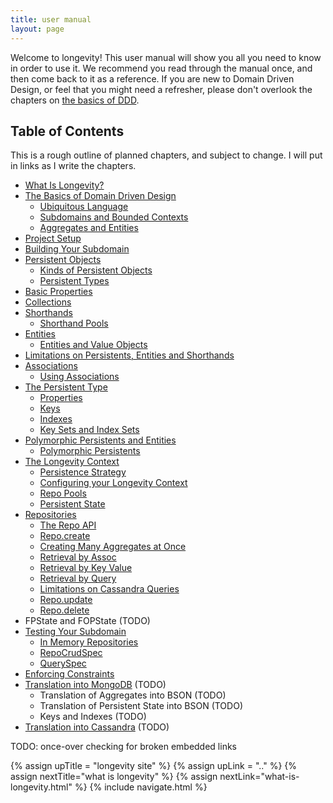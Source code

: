 ```yaml
---
title: user manual
layout: page
---
```


Welcome to longevity! This user manual will show you all you need to
know in order to use it. We recommend you read through the manual
once, and then come back to it as a reference. If you are new to
Domain Driven Design, or feel that you might need a refresher, please
don't overlook the chapters on [the basics of DDD](./ddd-basics/).

## Table of Contents

This is a rough outline of planned chapters, and subject to change. I
will put in links as I write the chapters.

- [What Is Longevity?](what-is-longevity.html)
- [The Basics of Domain Driven Design](ddd-basics)
  - [Ubiquitous Language](ddd-basics/ubiquitous-language.html)
  - [Subdomains and Bounded Contexts](ddd-basics/subdomains-and-bounded-contexts.html)
  - [Aggregates and Entities](ddd-basics/aggregates-and-entities.html)
- [Project Setup](project-setup.html)
- [Building Your Subdomain](subdomain.html)
- [Persistent Objects](persistent)
  - [Kinds of Persistent Objects](persistent/kinds.html)
  - [Persistent Types](persistent/ptypes.html)
- [Basic Properties](basics.html)
- [Collections](collections.html)
- [Shorthands](shorthands)
  - [Shorthand Pools](shorthands/shorthand-pools.html)
- [Entities](entities)
  - [Entities and Value Objects](entities/value-objects.html)
- [Limitations on Persistents, Entities and Shorthands](limitations.html)
- [Associations](associations)
  - [Using Associations](associations/using-associations.html)
- [The Persistent Type](ptype)
  - [Properties](ptype/properties.html)
  - [Keys](ptype/keys.html)
  - [Indexes](ptype/indexes.html)
  - [Key Sets and Index Sets](ptype/key-sets-and-index-sets.html)
- [Polymorphic Persistents and Entities](poly)
  - [Polymorphic Persistents](poly/persistents.html)
- [The Longevity Context](context)
  - [Persistence Strategy](context/pstrat.html)
  - [Configuring your Longevity Context](context/config.html)
  - [Repo Pools](context/repo-pools.html)
  - [Persistent State](context/persistent-state.html)
- [Repositories](repo/index.html)
  - [The Repo API](repo/repo-api.html)
  - [Repo.create](repo/create.html)
  - [Creating Many Aggregates at Once](repo/create-many.html)
  - [Retrieval by Assoc](repo/retrieve-assoc.html)
  - [Retrieval by Key Value](repo/retrieve-keyval.html)
  - [Retrieval by Query](repo/query.html)
  - [Limitations on Cassandra Queries](repo/cassandra-query-limits.html)
  - [Repo.update](repo/update.html)
  - [Repo.delete](repo/delete.html)
- FPState and FOPState (TODO)
- [Testing Your Subdomain](testing)
  - [In Memory Repositories](testing/in-mem-repos.html)
  - [RepoCrudSpec](testing/repo-crud-spec.html)
  - [QuerySpec](testing/query-spec.html)
- [Enforcing Constraints](constraints.html)
- [Translation into MongoDB](mongo) (TODO)
  - Translation of Aggregates into BSON (TODO)
  - Translation of Persistent State into BSON (TODO)
  - Keys and Indexes (TODO)
- [Translation into Cassandra](cassandra) (TODO)

TODO: once-over checking for broken embedded links

{% assign upTitle = "longevity site" %}
{% assign upLink = ".." %}
{% assign nextTitle="what is longevity" %}
{% assign nextLink="what-is-longevity.html" %}
{% include navigate.html %}
